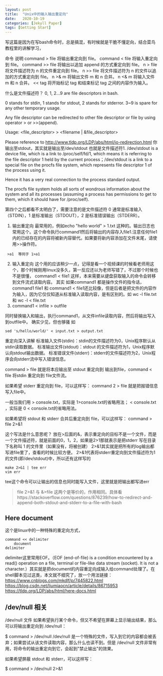 ```yaml
---
layout: post
title:  "Unix中的输入输出重定向"
date:   2020-10-19
categories: [Jekyll Paper]
tags: [Getting Start]
---
```


写这篇是因为在写bash命令时，总是搞混，有时候就是干脆不懂定向，结合菜鸟教程里的讲解学习，

命令	说明
command > file	将输出重定向到 file。
command < file	将输入重定向到 file。
command >> file	将输出以追加 append 的方式重定向到 file。
n > file	将文件描述符为 n 的文件重定向到 file。
n >> file	将文件描述符为 n 的文件以追加的方式重定向到 file。
n >& m	将输出文件 m 和 n 合并。
n <& m	将输入文件 m 和 n 合并。
<< tag	将开始标记 tag 和结束标记 tag 之间的内容作为输入。

什么是文件描述符？
0, 1, 2...9 are file descriptors in bash.

0 stands for stdin, 1 stands for stdout, 2 stands for stderror. 3~9 is spare for any other temporary usage.

Any file descriptor can be redirected to other file descriptor or file by using operator > or >>(append).

Usage: <file_descriptor> > <filename | &file_descriptor>

Please reference to http://www.tldp.org/LDP/abs/html/io-redirection.html
你输出至stdout，其实就是输出至/dev/stdout 也就是文件描述符1.
/dev/stdout is a device file, which is a link to /proc/self/fd/1, which means it is referring to the file descriptor 1 held by the current process；/dev/stdout is a link to a special file on the procfs file system, which represents file descriptor 1 of the process using it.

Hence it has a very real connection to the process standard output.

The procfs file system holds all sorts of wondrous information about the system and all its processes (assuming a process has permissions to get to them, which it should have for /proc/self).

第四个之后都看不太明白了，需要注意的是文件描述符 0 通常是标准输入（STDIN），1 是标准输出（STDOUT），2 是标准错误输出（STDERR）。

1. 输出重定向
   最常用的，例如echo "hello world" > 1.txt 这种的。输出日志也常用这个。这个命令执行command1然后将输出的内容存入file1.注意任何file1内的已经存在的内容将被新内容替代。如果要将新内容添加在文件末尾，请使用>>操作符。

```
 >a1  等同于 1>a1
```

2. 输入重定向
   这个用的应该稍少一点，记得是看一个视频课的时候看老师用这个，那个时候刚用linux没多久，第一反应还以为老师写错了，不过那个时候也不是很懂，
   command1 < file1
   这样，本来需要从键盘获取输入的命令会转移到文件流式读取内容。
   其实 如果command1 都是操作文件的指令话，command1 file1 和 command1 < file1还比较像，但是后者是把文件的内容作为输入，因为它仅仅知道从标准输入读取内容，是有区别的。如
   wc -l file.txt 和 wc -l < file.txt
3. command1 < infile > outfile

同时替换输入和输出，执行command1，从文件infile读取内容，然后将输出写入到outfile中。
确实少见，但也够骚
如

```
sed 's/hello/world/' < input.txt > output.txt
```

重定向深入讲解
标准输入文件(stdin)：stdin的文件描述符为0，Unix程序默认从stdin读取数据。
标准输出文件(stdout)：stdout 的文件描述符为1，Unix程序默认向stdout输出数据。
标准错误文件(stderr)：stderr的文件描述符为2，Unix程序会向stderr流中写入错误信息。

command > file 就是将本应输出至 stdout 重定向到 输出到file，command < file 将stdin 重定向到 file文件流。

如果希望 stderr 重定向到 file，可以这样写：
command 2 > file  就是把报错信息写入file中。

一般当我们用 > console.txt，实际是 1>console.txt的省略用法；
< console.txt ，实际是 0 < console.txt的省略用法。

如果希望将 stdout 和 stderr 合并后重定向到 file，可以这样写：
command > file 2>&1

这个写法是什么意思呢？
放在>后面的&，表示重定向的目标不是一个文件，而是一个文件描述符，就是前面的0，1，2，如果是2>1那就表示是把stderr 写在目录下名称叫 1 的文件里（如果没有，将被创建）
2>&1其实就是把所有的log输出都写进file里了，查看的时候比较方便。
2>&1代表将stderr重定向到文件描述符为1的文件(即/dev/stdout)中，所以还有这样写的

```
make 2>&1 | tee err
vim err
```

tee这个命令可以让输出的信息也同时能写入文件，这里就是把输出都写进err

> file 2>&1  与 &>file 这两个是等价的，作用相同。具体看https://stackoverflow.com/questions/876239/how-to-redirect-and-append-both-stdout-and-stderr-to-a-file-with-bash

## Here document

这个是linux中的一种特殊的重定向方式，

```
command << delimiter
    document
delimiter
```

delimiter这里常用EOF。（EOF (end-of-file) is a condition encountered by a read() operation on a file, terminal or file-like data stream (socket). It is not a character.）其实就是把document的内容重定向成输入给command处理了。在shell脚本见过这类，本文就不细究了，放一个用法链接：https://www.cnblogs.com/mkdlf/p/7445822.html
https://blog.csdn.net/liumiaocn/article/details/86715953
https://tldp.org/LDP/abs/html/here-docs.html

## /dev/null 相关

/dev/null 文件
如果希望执行某个命令，但又不希望在屏幕上显示输出结果，那么可以将输出重定向到 /dev/null：

$ command > /dev/null
/dev/null 是一个特殊的文件，写入到它的内容都会被丢弃；如果尝试从该文件读取内容，那么什么也读不到。但是 /dev/null 文件非常有用，将命令的输出重定向到它，会起到"禁止输出"的效果。

如果希望屏蔽 stdout 和 stderr，可以这样写：

$ command > /dev/null 2>&1
